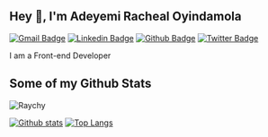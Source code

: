 ## Hey 👋, I'm Adeyemi Racheal Oyindamola
[![Gmail Badge](https://img.shields.io/badge/-rachealadeyemi.net@gmail.com-c14438?style=flat&logo=Gmail&logoColor=white&link=mailto:rachealadeyemi.net@gmail.com)](mailto:rachealadeyemi.net@gmail.com) 
[![Linkedin Badge](https://img.shields.io/badge/-Cyberbizkit-0072b1?style=flat&logo=Linkedin&logoColor=white&link=https://www.linkedin.com/in/Cyberbizkit/)](https://www.linkedin.com/in/Cyberbizkit/) [![Github Badge](https://img.shields.io/badge/-Raychy-grey?style=flat&logo=github&logoColor=white&link=https://github.com/Raychy/)](https://www.github.com/Raychy/)
[![Twitter Badge](https://img.shields.io/badge/-Cyberbizkit-00acee?style=flat&logo=twitter&logoColor=white&link=https://twitter.com/Cyberbizkit/)](https://www.twitter.com/Cyberbizkit/)  <p align='left'>I am a Front-end Developer</p>
## Some of my Github Stats
<p align=left> <img src=https://komarev.com/ghpvc/?username=Raychy alt=Raychy /> </p>

[![Github stats](https://github-readme-stats.vercel.app/api?username=Raychy&show_icons=true&include_all_commits=true)](https://github.com/Raychy/github-readme-stats)
[![Top Langs](https://github-readme-stats.vercel.app/api/top-langs/?username=Raychy&layout=compact)](https://github.com/Raychy/github-readme-stats)



